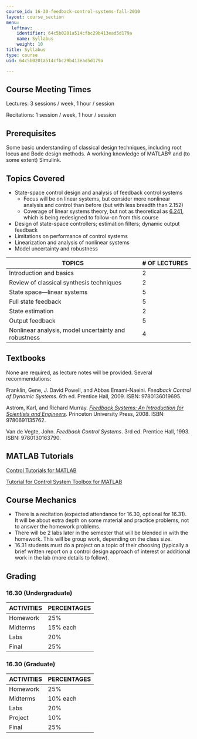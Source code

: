 ```yaml
---
course_id: 16-30-feedback-control-systems-fall-2010
layout: course_section
menu:
  leftnav:
    identifier: 64c5b0201a514cfbc29b413ead5d179a
    name: Syllabus
    weight: 10
title: Syllabus
type: course
uid: 64c5b0201a514cfbc29b413ead5d179a

---
```


Course Meeting Times
--------------------

Lectures: 3 sessions / week, 1 hour / session

Recitations: 1 session / week, 1 hour / session

Prerequisites
-------------

Some basic understanding of classical design techniques, including root locus and Bode design methods. A working knowledge of MATLAB® and (to some extent) Simulink.

Topics Covered
--------------

*   State-space control design and analysis of feedback control systems
    *   Focus will be on linear systems, but consider more nonlinear analysis and control than before (but with less breadth than 2.152)
    *   Coverage of linear systems theory, but not as theoretical as [6.241](/courses/6-241j-dynamic-systems-and-control-spring-2011), which is being redesigned to follow-on from this course
*   Design of state-space controllers; estimation filters; dynamic output feedback
*   Limitations on performance of control systems
*   Linearization and analysis of nonlinear systems
*   Model uncertainty and robustness

| TOPICS | # OF LECTURES |
| --- | --- |
| Introduction and basics | 2 |
| Review of classical synthesis techniques | 2 |
| State space—linear systems | 5 |
| Full state feedback | 5 |
| State estimation | 2 |
| Output feedback | 5 |
| Nonlinear analysis, model uncertainty and robustness | 4 

Textbooks
---------

None are required, as lecture notes will be provided. Several recommendations:

Franklin, Gene, J. David Powell, and Abbas Emami-Naeini. _Feedback Control of Dynamic Systems._ 6th ed. Prentice Hall, 2009. ISBN: 9780136019695.

Astrom, Karl, and Richard Murray. [_Feedback Systems: An Introduction for Scientists and Engineers_](http://www.cds.caltech.edu/%7Emurray/amwiki/index.php?title=Main_Page). Princeton University Press, 2008. ISBN: 9780691135762.

Van de Vegte, John. _Feedback Control Systems_. 3rd ed. Prentice Hall, 1993. ISBN: 9780130163790.

MATLAB Tutorials
----------------

[Control Tutorials for MATLAB](http://www.engin.umich.edu/group/ctm/)

[Tutorial for Control System Toolbox for MATLAB](http://techteach.no/publications/control_system_toolbox/)

Course Mechanics
----------------

*   There is a recitation (expected attendance for 16.30, optional for 16.31). It will be about extra depth on some material and practice problems, not to answer the homework problems.
*   There will be 2 labs later in the semester that will be blended in with the homework. This will be group work, depending on the class size.
*   16.31 students must do a project on a topic of their choosing (typically a brief written report on a control design approach of interest or additional work in the lab (more details to follow).

Grading
-------

### 16.30 (Undergraduate)

| ACTIVITIES | PERCENTAGES |
| --- | --- |
| Homework | 25% |
| Midterms | 15% each |
| Labs | 20% |
| Final | 25% 

### 16.30 (Graduate)

| ACTIVITIES | PERCENTAGES |
| --- | --- |
| Homework | 25% |
| Midterms | 10% each |
| Labs | 20% |
| Project | 10% |
| Final | 25%